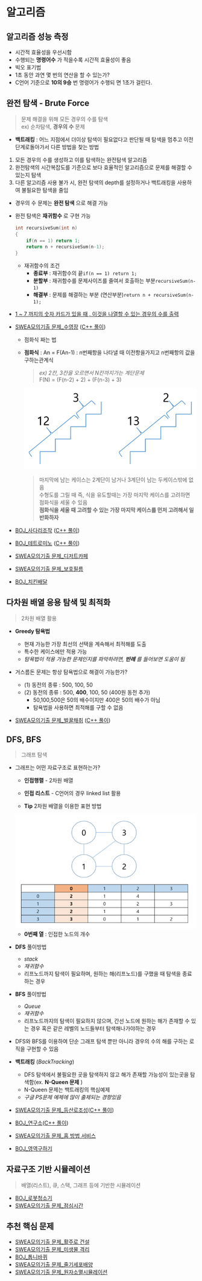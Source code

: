 # 알고리즘
<!--문제를 풀때 최초의 설계가 제일 중요-->
<!--설계에 확신을 갖고 코딩을해야함-->
<!--시험장에서는 실제 실력의 50%밖에 발휘를 못함-->
<!--언제나 문제 풀때 시간을 재고 실전처럼 문제를 풀어야함-->

## 알고리즘 성능 측정
- 시간적 효율성을 우선시함  
- 수행되는 __명령어수__ 가 적을수록 시간적 효율성이 좋음  
- 빅오 표기법  
- 1초 동안 과연 몇 번의 연산을 할 수 있는가?  
- C언어 기준으로 __10의 9승__ 번 명령어가 수행되 면 1초가 걸린다.  

## 완전 탐색 - Brute Force
> 문제 해결을 위해 모든 경우의 수를 탐색   
> ex) 순차탐색, __경우의 수__ 문제  


* __백트래킹__ : 어느 지점에서 더이상 탐색이 필요없다고 판단될 때 탐색을 멈추고 이전 단계로돌아가서 다른 방법을 찾는 방법  

1. 모든 경우의 수를 생성하고 이를 탐색하는 완전탐색 알고리즘  
2. 완전탐색의 시간복잡도를 기준으로 보다 효율적인 알고리즘으로 문제를 해결할 수 있는지 탐색  
3. 다른 알고리즘 사용 불가 시, 완전 탐색의 depth를 설정하거나 백트래킹을 사용하여 불필요한 탐색을 줄임  

* 경우의 수 문제는 __완전 탐색__ 으로 해결 가능  
* 완전 탐색은 __재귀함수__ 로 구현 가능  
    ```cpp
    int recursiveSum(int n)
    {
        if(n == 1) return 1;
        return n + recursiveSum(n-1);
    }
    ```
    * 재귀함수의 조건  
        * __종료부__ : 재귀함수의 끝`if(n == 1) return 1;`  
        * __분할부__ : 재귀함수를 문제사이즈를 줄여서 호출하는 부분`recursiveSum(n-1)`  
        * __해결부__ :  문제를 해결하는 부분 (연산부분)`return n + recursiveSum(n-1);`  


* [1 ~ 7 까지의 숫자 카드가 있을 때 , 이것을 나열할 수 있는 경우의 수를 출력](0531_1.cpp)  
* [SWEA모의기출 문제_수영장](https://swexpertacademy.com/main/code/problem/problemDetail.do?contestProbId=AV5PpFQaAQMDFAUq)  ([C++ 풀이](1952.cpp))  
    * 점화식 짜는 법
    * __점화식__ : An = F(An-1) : n번째항을 나타낼 때 이전항을가지고 n번째항의 값을 구하는관계식
        > *ex) 2칸, 3칸을 오르면서 N칸까지가는 계단문제*  
        >  F(N) = (F(n-2) + 2) + (F(n-3) + 3)  

        <center>
            <img src="nthStair.png"/>
        </center>

        > 마지막에 남는 케이스는 2계단이 남거나 3계단이 남는 두케이스밖에 없음  
        > 수형도를 그릴 때 즉, 식을 유도할때는 가장 마지막 케이스를 고려하면 점화식을 세울 수 있음  
        > __점화식을 세울 때 고려할 수 있는 가장 마지막 케이스를 먼저 고려해서 일반화하자__  



* [BOJ_사다리조작](https://www.acmicpc.net/problem/15684)  ([C++ 풀이](15684.cpp))  
* [BOJ_테트로미노](https://www.acmicpc.net/problem/14500)  ([C++ 풀이](14500.cpp))  
* [SWEA모의기출 문제_디저트카페](https://swexpertacademy.com/main/code/problem/problemDetail.do?contestProbId=AV5VwAr6APYDFAWu)  
* [SWEA모의기출 문제_보호필름](https://swexpertacademy.com/main/code/problem/problemDetail.do?contestProbId=AV5V1SYKAaUDFAWu)  
* [BOJ_치킨배달](https://www.acmicpc.net/problem/15686)  

## 다차원 배열 응용 탐색 및 최적화
> 2차원 배열 활용


* **Greedy 탐욕법**  
    * 현재 가능한 가장 최선의 선택을 계속해서 최적해를 도출  
    * 특수한 케이스에만 적용 가능  
    * *탐욕법이 적용 가능한 문제인지를 파악하려면, __반례__ 를 들어보면 도움이 됨*   

*  거스름돈 문제는 항상 탐욕법으로 해결이 가능한가?  
    * (1) 동전의 종류 : 500, 100, 50  
    * (2) 동전의 종류 : 500, __400__, 100, 50 (400원 동전 추가)
        * 50,100,500은 50의 배수이지만 400은 50의 배수가 아님  
        * 탐욕법을 사용하면 최적해를 구할 수 없음  


* [SWEA모의기출 문제_벌꿀채취](https://swexpertacademy.com/main/code/problem/problemDetail.do?contestProbId=AV5V4A46AdIDFAWu) ([C++ 풀이](2115.cpp))  


## DFS, BFS
> 그래프 탐색  


* 그래프는 어떤 자료구조로 표현하는가?  
    * __인접행렬__ - 2차원 배열  
    * __인접 리스트__ - C언어의 경우 linked list 활용  

    * __Tip__ 2차원 배열을 이용한 표현 방법  
    <center>
        <img src="graph.png"/>
    </center>
    
    *  __0번째 열__ : 인접한 노드의 개수  

* __DFS__ 풀이방법  
    * *stack*  
    * *재귀함수*  
    * 리프노드까지 탐색이 필요하며, 원하는 해(리프노드)를 구했을 때 탐색을 종료하는 경우  

* __BFS__ 풀이방법  
    * *Queue*  
    * *재귀함수*  
    * 리프노드까지의 탐색이 필요하지 않으며, 간선 노드에 원하는 해가 존재할 수 있는 경우 혹은 같은 레벨의 노드들부터 탐색해나가야하는 경우  

* DFS와 BFS를 이용하여 단순 그래프 탐색 뿐만 아니라 경우의 수의 해를 구하는 로직을 구현할 수 있음  

* __백트래킹__ (*BackTracking*)  
    * DFS 탐색에서 불필요한 곳을 탐색하지 않고 해가 존재할 가능성이 있는곳을 탐색함(ex. __N-Queen 문제__ )
    * N-Queen 문제는 백트래킹의 핵심예제  
    * _구글 PS문제 예제에 많이 출제되는 경향있음_  

* [SWEA모의기출 문제_등산로조성](https://swexpertacademy.com/main/code/problem/problemDetail.do?contestProbId=AV5PoOKKAPIDFAUq)([C++ 풀이](1949.cpp))  
* [BOJ_연구소](https://www.acmicpc.net/problem/14502)([C++ 풀이](14502.cpp))  
* [SWEA모의기출 문제_홈 방법 서비스](https://swexpertacademy.com/main/code/problem/problemDetail.do?contestProbId=AV5V61LqAf8DFAWu)  
* [BOJ_영역구하기](https://www.acmicpc.net/problem/2583)  


## 자료구조 기반 시뮬레이션
> 배열(리스트), 큐, 스택, 그래프 등에 기반한 시뮬레이션  


* [BOJ_로봇청소기](https://www.acmicpc.net/problem/14503)  
* [SWEA모의기출 문제_점심시간](https://swexpertacademy.com/main/code/problem/problemDetail.do?contestProbId=AV5BEE6AK0DFAVl&)  

## 추천 핵심 문제
* [SWEA모의기출 문제_활주로 건설](https://swexpertacademy.com/main/code/problem/problemDetail.do?contestProbId=AWIeW7FakkUDFAVH)  
* [SWEA모의기출 문제_미생물 격리](https://swexpertacademy.com/main/code/problem/problemDetail.do?contestProbId=AV597vbqAH0DFAVl)  
* [BOJ_톱니바퀴](https://www.acmicpc.net/problem/14891)  
* [SWEA모의기출 문제_줄기세포배양](https://swexpertacademy.com/main/code/problem/problemDetail.do?contestProbId=AWXRJ8EKe48DFAUo)  
* [SWEA모의기출 문제_원자소멸시뮬레이션](https://swexpertacademy.com/main/code/problem/problemDetail.do?contestProbId=AWXRFInKex8DFAUo)  
